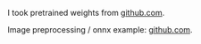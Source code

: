 I took pretrained weights from [github.com](https://github.com/onnx/models/tree/master/vision/body_analysis/emotion_ferplus).

Image preprocessing / onnx example: [github.com](https://github.com/onnx/models/blob/master/vision/classification/onnxrt_inference.ipynb).

